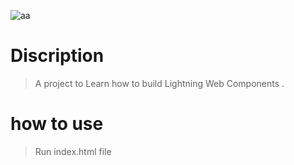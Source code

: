 ![aa](https://user-images.githubusercontent.com/91630035/136969967-c8dfb08c-943f-4a21-a859-2ec94c9bbfed.jpeg)



<h1>Discription</h1>

> A project to Learn how to build Lightning Web Components .

<h1>how to use</h1>

> Run index.html file 
